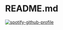 # README.md
[![spotify-github-profile](https://spotify-github-profile.kittinanx.com/api/view?uid=lpmqz3bufqngt56rz8g8mtxxc&cover_image=true&theme=default&show_offline=true&background_color=121212&interchange=false&bar_color=ff0000&bar_color_cover=true)](https://github.com/kittinan/spotify-github-profile)
